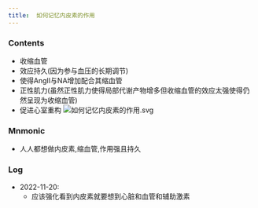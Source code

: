 ```yaml
---
title:  如何记忆内皮素的作用
--- 
```


### Contents
- 收缩血管
- 效应持久(因为参与血压的长期调节)
- 使得AngⅡ与NA增加配合其缩血管
- 正性肌力(虽然正性肌力使得局部代谢产物增多但收缩血管的效应太强使得仍然呈现为收缩血管)
- 促进心室重构
![如何记忆内皮素的作用.svg](/note-images/如何记忆内皮素的作用.svg)


### Mnmonic
- 人人都想做内皮素,缩血管,作用强且持久
### Log
- 2022-11-20:
  - 应该强化看到内皮素就要想到心脏和血管和辅助激素

